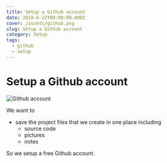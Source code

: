 ```yaml
---
title: Setup a Github account
date: 2018-6-22T00:00:00.000Z
cover: /assets/github.png
slug: Setup a Github account
category: Setup
tags:
  - github
  - setup
---
```


# Setup a Github account
![Github account](/assets/github.png)

We want to
* save the project files that we create in one place including
  * source code
  * pictures
  * notes

So we setup a free Github account.
